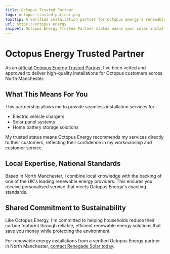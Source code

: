 ```yaml
---
title: Octopus Trusted Partner
logo: octopus-trusted-partner.png
tooltip: A verified installation partner for Octopus Energy's renewable energy solutions
url: https://octopus.energy
snippet: Octopus Energy Trusted Partner status means your solar installation meets stringent quality standards from the UK's leading renewable energy supplier.
---
```


# Octopus Energy Trusted Partner

As an [official Octopus Energy Trusted Partner](https://octopus.energy/Octopus-Trusted-Partners/), I've been vetted and approved to deliver high-quality installations for Octopus customers across North Manchester.

## What This Means For You

This partnership allows me to provide seamless installation services for:

- Electric vehicle chargers
- Solar panel systems
- Home battery storage solutions

My trusted status means Octopus Energy recommends my services directly to their customers, reflecting their confidence in my workmanship and customer service.

## Local Expertise, National Standards

Based in North Manchester, I combine local knowledge with the backing of one of the UK's leading renewable energy providers. This ensures you receive personalised service that meets Octopus Energy's exacting standards.

## Shared Commitment to Sustainability

Like Octopus Energy, I'm committed to helping households reduce their carbon footprint through reliable, efficient renewable energy solutions that save you money while protecting the environment.

For renewable energy installations from a verified Octopus Energy partner in North Manchester, [contact Renegade Solar today](/contact/).
